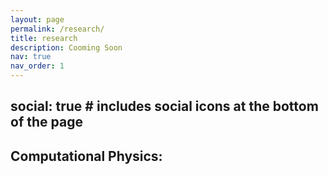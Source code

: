 ```yaml
---
layout: page
permalink: /research/
title: research
description: Cooming Soon
nav: true
nav_order: 1
---
```


social: true  # includes social icons at the bottom of the page
---


Computational Physics:
---
